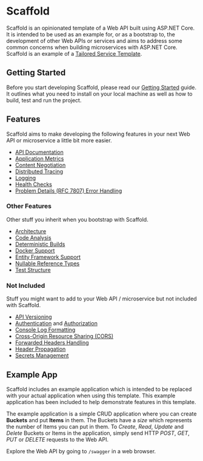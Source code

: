 # Scaffold

Scaffold is an opinionated template of a Web API built using ASP.NET Core. It is intended to be used as an example for, or as a bootstrap to, the development of other Web APIs or services and aims to address some common concerns when building microservices with ASP.NET Core. Scaffold is an example of a [Tailored Service Template](https://www.thoughtworks.com/radar/techniques/tailored-service-templates).

## Getting Started

Before you start developing Scaffold, please read our [Getting Started](./Docs/GettingStarted.md) guide. It outlines what you need to install on your local machine as well as how to build, test and run the project.

## Features

Scaffold aims to make developing the following features in your next Web API or microservice a little bit more easier.

- [API Documentation](./Docs/ApiDocumentation.md)
- [Application Metrics](./Docs/ApplicationMetrics.md)
- [Content Negotiation](./Docs/ContentNegotiation.md)
- [Distributed Tracing](./Docs/DistributedTracing.md)
- [Logging](./Docs/Logging.md)
- [Health Checks](./Docs/HealthChecks.md)
- [Problem Details (RFC 7807) Error Handling](./Docs/ProblemDetails.md)

### Other Features

Other stuff you inherit when you bootstrap with Scaffold.

- [Architecture](./Docs/Architecture.md)
- [Code Analysis](./Docs/CodeAnalysis.md)
- [Deterministic Builds](./Docs/DeterministicBuilds.md)
- [Docker Support](./Docs/Docker.md)
- [Entity Framework Support](./Docs/EntityFramework.md)
- [Nullable Reference Types](./Docs/NullableReferenceTypes.md)
- [Test Structure](./Docs/TestStructure.md)

### Not Included

Stuff you might want to add to your Web API / microservice but not included with Scaffold.

- [API Versioning](https://github.com/Microsoft/aspnet-api-versioning)
- [Authentication](https://docs.microsoft.com/aspnet/core/security/authentication) and [Authorization](https://docs.microsoft.com/aspnet/core/security/authorization)
- [Console Log Formatting](https://docs.microsoft.com/dotnet/core/extensions/console-log-formatter)
- [Cross-Origin Resource Sharing (CORS)](https://docs.microsoft.com/aspnet/core/security/cors)
- [Forwarded Headers Handling](https://docs.microsoft.com/aspnet/core/host-and-deploy/proxy-load-balancer)
- [Header Propagation](https://docs.microsoft.com/aspnet/core/fundamentals/http-requests#header-propagation-middleware)
- [Secrets Management](https://docs.microsoft.com/aspnet/core/security/app-secrets)

## Example App

Scaffold includes an example application which is intended to be replaced with your actual application when using this template. This example application has been included to help demonstrate features in this template.

The example application is a simple CRUD application where you can create **Buckets** and put **Items** in them. The Buckets have a _size_ which represents the number of Items you can put in them. To _Create_, _Read_, _Update_ and _Delete_ Buckets or Items in the application, simply send HTTP _POST_, _GET_, _PUT_ or _DELETE_ requests to the Web API.

Explore the Web API by going to `/swagger` in a web browser.
